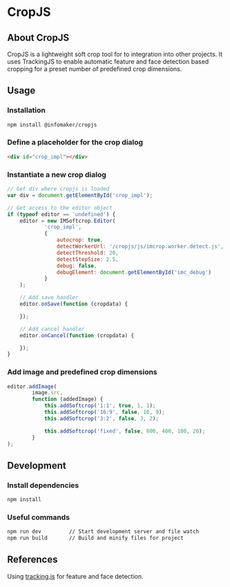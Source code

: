 # CropJS

## About CropJS

CropJS is a lightweight soft crop tool for to integration into other projects. It uses TrackingJS to enable automatic feature and face detection based cropping for a preset number of predefined crop dimensions.

## Usage

### Installation

```bash
npm install @infomaker/cropjs
```

### Define a placeholder for the crop dialog

```html
<div id="crop_impl"></div>
```

### Instantiate a new crop dialog

```js
// Get div where cropjs is loaded
var div = document.getElementById('crop_impl');

// Get access to the editor object
if (typeof editor == 'undefined') {
    editor = new IMSoftcrop.Editor(
            'crop_impl',
            {
                autocrop: true,
                detectWorkerUrl: '/cropjs/js/imcrop.worker.detect.js',
                detectThreshold: 20,
                detectStepSize: 2.5,
                debug: false,
                debugElement: document.getElementById('imc_debug')
            }
    );

    // Add save handler
    editor.onSave(function (cropdata) {

    });

    // Add cancel handler
    editor.onCancel(function (cropdata) {

    });
}
```

### Add image and predefined crop dimensions

```js
editor.addImage(
        image.src,
        function (addedImage) {
            this.addSoftcrop('1:1', true, 1, 1);
            this.addSoftcrop('16:9', false, 16, 9);
            this.addSoftcrop('3:2', false, 3, 2);

            this.addSoftcrop('fixed', false, 800, 400, 100, 20);
        }
);
```

## Development

### Install dependencies

```bash
npm install
```

### Useful commands

```bash
npm run dev         // Start development server and file watch
npm run build       // Build and minify files for project
```

## References

Using [tracking.js](https://trackingjs.com/) for feature and face detection.
